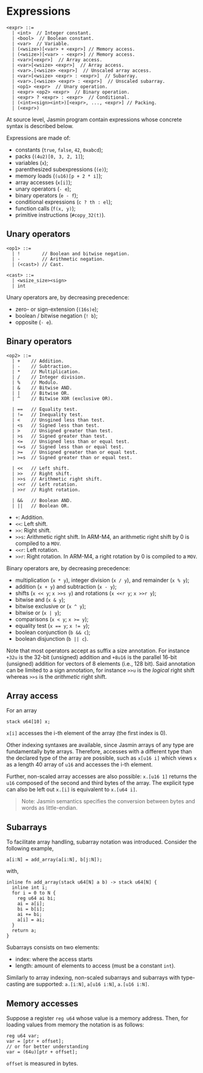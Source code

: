 # Expressions
```
<expr> ::=
  | <int>  // Integer constant.
  | <bool>  // Boolean constant.
  | <var>  // Variable.
  | (<wsize>)[<var> + <expr>] // Memory access.
  | (<wsize>)[<var> - <expr>] // Memory access.
  | <var>[<expr>]  // Array access.
  | <var>[<wsize> <expr>]  // Array access.
  | <var>.[<wsize> <expr>]  // Unscaled array access.
  | <var>[<wsize> <expr> : <expr>]  // Subarray.
  | <var>.[<wsize> <expr> : <expr>]  // Unscaled subarray.
  | <op1> <expr>  // Unary operation.
  | <expr> <op2> <expr>  // Binary operation.
  | <expr> ? <expr> : <expr>  // Conditional.
  | (<int><sign><int>)[<expr>, ..., <expr>] // Packing.
  | (<expr>)
```

At source level, Jasmin program contain expressions whose concrete syntax is described below.

Expressions are made of:

  - constants (`true`, `false`,  `42`, `0xabcd`);
  - packs (`(4u2)[0, 3, 2, 1]`);
  - variables (`x`);
  - parenthesized subexpressions (`(e)`);
  - memory loads (`(u16)[p + 2 * i]`);
  - array accesses (`x[i]`);
  - unary operators (`- e`);
  - binary operators (`e - f`);
  - conditional expressions (`c ? th : el`);
  - function calls (`f(x, y)`);
  - primitive instructions (`#copy_32(t)`).

## Unary operators

```
<op1> ::=
  | !        // Boolean and bitwise negation.
  | -        // Arithmetic negation.
  | (<cast>) // Cast.

<cast> ::=
  | <wsize_size><sign>
  | int

```

Unary operators are, by decreasing precedence:

  - zero- or sign-extension (`(16s)e`);
  - boolean / bitwise negation (`! b`);
  - opposite (`- e`).

## Binary operators

```
<op2> ::=
  | +    // Addition.
  | -    // Subtraction.
  | *    // Multiplication.
  | /    // Integer division.
  | %    // Modulo.
  | &    // Bitwise AND.
  | |    // Bitwise OR.
  | ^    // Bitwise XOR (exclusive OR).

  | ==   // Equality test.
  | !=   // Inequality test.
  | <    // Unsgined less than test.
  | <s   // Signed less than test.
  | >    // Unsigned greater than test.
  | >s   // Signed greater than test.
  | <=   // Unsigned less than or equal test.
  | <=s  // Signed less than or equal test.
  | >=   // Unsigned greater than or equal test.
  | >=s  // Signed greater than or equal test.

  | <<   // Left shift.
  | >>   // Right shift.
  | >>s  // Arithmetic right shift.
  | <<r  // Left rotation.
  | >>r  // Right rotation.

  | &&   // Boolean AND.
  | ||   // Boolean OR.
```

- `+`: Addition.
- `<<`: Left shift.
- `>>`: Right shift.
- `>>s`: Arithmetic right shift. In ARM-M4, an arithmetic right shift by 0 is
  compiled to a `MOV`.
- `<<r`: Left rotation.
- `>>r`: Right rotation. In ARM-M4, a right rotation by 0 is compiled to a
  `MOV`.

Binary operators are, by decreasing precedence:

  - multiplication (`x * y`), integer division (`x / y`), and remainder (`x % y`);
  - addition (`x + y`) and subtraction (`x - y`);
  - shifts (`x << y`; `x >>s y`) and rotations (`x <<r y`; `x >>r y`);
  - bitwise and (`x & y`);
  - bitwise exclusive or (`x ^ y`);
  - bitwise or (`x | y`);
  - comparisons (`x < y`; `x >= y`);
  - equality test (`x == y`; `x != y`);
  - boolean conjunction (`b && c`);
  - boolean disjunction (`b || c`).

Note that most operators accept as suffix a size annotation. For instance `+32u` is the 32-bit (unsigned) addition and `+8u16` is the parallel 16-bit (unsigned) addition for vectors of 8 elements (i.e., 128 bit). Said annotation can be limited to a sign annotation, for instance `>>u` is the _logical_ right shift whereas `>>s` is the _arithmetic_ right shift.

## Array access

For an array
```
stack u64[10] x;
```
`x[i]` accesses the i-th element of the array (the first index is 0).

Other indexing syntaxes are available, since Jasmin arrays of any type are
fundamentally byte arrays.
Therefore, accesses with a different type than the declared type of the array
are possible, such as `x[u16 i]` which views `x` as a length 40 array of `u16`
and accesses the i-th element.

Further, non-scaled array accesses are also possible:
`x.[u16 1]` returns the `u16` composed of the second and third bytes of the array.
The explicit type can also be left out `x.[i]` is equivalent to `x.[u64 i]`.

> Note: Jasmin semantics specifies the conversion between bytes and words as little-endian.

## Subarrays

To facilitate array handling, subarray notation was introduced. Consider the
following example,
```
a[i:N] = add_array(a[i:N], b[j:N]);
```
with,
```
inline fn add_array(stack u64[N] a b) -> stack u64[N] {
  inline int i;
  for i = 0 to N {
    reg u64 ai bi;
    ai = a[i];
    bi = b[i];
    ai += bi;
    a[i] = ai;
  }
  return a;
}
```
Subarrays consists on two elements:
- index: where the access starts
- length: amount of elements to access (must be a constant `int`).

Similarly to array indexing, non-scaled subarrays and subarrays with
type-casting are supported: `a.[i:N]`, `a[u16 i:N]`, `a.[u16 i:N]`.

## Memory accesses

Suppose a register `reg u64` whose value is a memory address.
Then, for loading values from memory the notation is as follows:
```
reg u64 var;
var = [ptr + offset];
// or for better understanding
var = (64u)[ptr + offset];
```
`offset` is measured in bytes.


